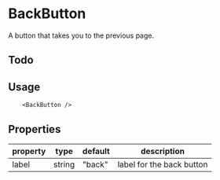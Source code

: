 # BackButton

A button that takes you to the previous page.

## Todo

## Usage

```tsx
    <BackButton />
```

## Properties
| property | type   | default  | description                |
|----------|--------|----------|----------------------------|
| label    | string | "back"   | label for the back button  |
